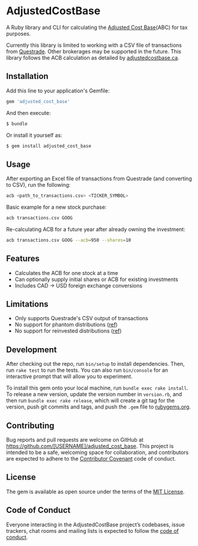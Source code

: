 # AdjustedCostBase

A Ruby library and CLI for calculating the [Adjusted Cost Base](https://www.investopedia.com/terms/a/adjustedcostbase.asp)(ABC) for tax purposes.

Currently this library is limited to working with a CSV file of transactions from [Questrade](https://www.questrade.com/). Other brokerages may be supported in the future.
This library follows the ACB calculation as detailed by [adjustedcostbase.ca](https://www.adjustedcostbase.ca/blog/how-to-calculate-adjusted-cost-base-acb-and-capital-gains/).

## Installation

Add this line to your application's Gemfile:

```ruby
gem 'adjusted_cost_base'
```

And then execute:

```bash
$ bundle
```

Or install it yourself as:

```bash
$ gem install adjusted_cost_base
```

## Usage

After exporting an Excel file of transactions from Questrade (and converting to CSV), run the following:

```bash
acb <path_to_transactions.csv> <TICKER_SYMBOL>
```

Basic example for a new stock purchase:

```bash
acb transactions.csv GOOG
```

Re-calculating ACB for a future year after already owning the investment:
```bash
acb transactions.csv GOOG --acb=950 --shares=10
```

## Features

* Calculates the ACB for one stock at a time
* Can optionally supply initial shares or ACB for existing investments
* Includes CAD -> USD foreign exchange conversions

## Limitations

* Only supports Questrade's CSV output of transactions
* No support for phantom distributions ([ref](https://www.adjustedcostbase.ca/blog/phantom-distributions-and-their-effect-on-adjusted-cost-base/))
* No support for reinvested distributions ([ref](https://www.adjustedcostbase.ca/blog/calculating-adjusted-cost-base-with-reinvested-distributions-dividend-reinvestment-plans-drips/))

## Development

After checking out the repo, run `bin/setup` to install dependencies. Then, run `rake test` to run the tests. You can also run `bin/console` for an interactive prompt that will allow you to experiment.

To install this gem onto your local machine, run `bundle exec rake install`. To release a new version, update the version number in `version.rb`, and then run `bundle exec rake release`, which will create a git tag for the version, push git commits and tags, and push the `.gem` file to [rubygems.org](https://rubygems.org).

## Contributing

Bug reports and pull requests are welcome on GitHub at https://github.com/[USERNAME]/adjusted_cost_base. This project is intended to be a safe, welcoming space for collaboration, and contributors are expected to adhere to the [Contributor Covenant](http://contributor-covenant.org) code of conduct.

## License

The gem is available as open source under the terms of the [MIT License](https://opensource.org/licenses/MIT).

## Code of Conduct

Everyone interacting in the AdjustedCostBase project’s codebases, issue trackers, chat rooms and mailing lists is expected to follow the [code of conduct](https://github.com/[USERNAME]/adjusted_cost_base/blob/master/CODE_OF_CONDUCT.md).
